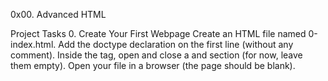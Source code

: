 0x00. Advanced HTML

Project Tasks
0. Create Your First Webpage
Create an HTML file named 0-index.html.
Add the doctype declaration on the first line (without any comment).
Inside the <html> tag, open and close a <head> and <body> section (for now, leave them empty).
Open your file in a browser (the page should be blank).


